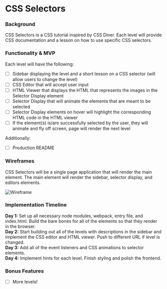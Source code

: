 # CSS Selectors

### Background

CSS Selectors is a CSS tutorial inspired by CSS Diner. Each level will provide CSS documentation and a lesson on how to use specific CSS selectors.

### Functionality & MVP

Each level will have the following:
- [ ] Sidebar displaying the level and a short lesson on a CSS selector (will allow users to change the level)
- [ ] CSS Editor that will accept user input
- [ ] HTML Viewer that displays the HTML that represents the images in the Selector Display element
- [ ] Selector Display that will animate the elements that are meant to be selected
- [ ] Selector Display elements on hover will highlight the corresponding HTML code in the HTML viewer
- [ ] If the element(s) is/are successfully selected by the user, they will animate and fly off screen, page will render the next level

Additionally:
- [ ] Production README

### Wireframes

CSS Selectors will be a single page application that will render the main element. The main element will render the sidebar, selector display, and editors elements.

![Wireframe](https://res.cloudinary.com/malice/image/upload/v1501552478/css-selectors_z0mk2u.png)

### Implementation Timeline
**Day 1:** Set up all necessary node modules, webpack, entry file, and index.html. Build the bare bones for all of the elements so that they render in the browser.<br />
**Day 2:** Start building out all of the levels with descriptions in the sidebar and implement the CSS editor and HTML viewer. Push to different URL if level is changed. <br />
**Day 3:** Add all of the event listeners and CSS animations to selector elements.<br />
**Day 4:** Implement hints for each level. Finish styling and polish the frontend.

### Bonus Features

- [ ] More levels!
